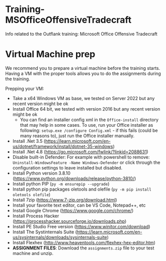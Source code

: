 # Training-MSOfficeOffensiveTradecraft
Info related to the Outflank training: Microsoft Office Offensive Tradecraft


# Virtual Machine prep
We recommend you to prepare a virtual machine before the training starts. Having a VM with the proper tools allows you to do the assignments during the training.

Prepping your VM:
- Take a x64 Windows VM as base, we tested on Server 2022 but any recent version might be ok
- Install Office 64 bit, we tested with version 2016 but any recent version might be ok
    - You can find an installer config xml in the ```Office-install``` directory that may help in some cases. To use, run your Office installer as following: ```setup.exe /configure Config.xml``` - if this fails (could be many reasons to), just run the Office installer manually.
- Install .Net 3.5 (https://learn.microsoft.com/en-us/dotnet/framework/install/dotnet-35-windows)
- Install .Net 4.8 (https://go.microsoft.com/fwlink/?linkid=2088631)
- Disable built-in Defender: For example with powershell to remove: ```Uninstall-WindowsFeature -Name Windows-Defender``` or click through the configuration settings to leave installed but disabled.
- Install Python version 3.8.10 (https://www.python.org/downloads/release/python-3810/) 
- Install python PIP (```py -m ensurepip --upgrade```)
- Install python pip packages oletools and olefile (```py -m pip install oletools olefile```)
- Install 7zip (https://www.7-zip.org/download.html)
- Install your favorite text editor, can be VS Code, Notepad++, etc 
- Install Google Chrome (https://www.google.com/chrome/)
- Install Process Hacker (https://processhacker.sourceforge.io/downloads.php)
- Install PE Studio Free version (https://www.winitor.com/download)
- Install The Systinternals Suite (https://learn.microsoft.com/en-us/sysinternals/downloads/sysinternals-suite)
- Install Flexhex (http://www.heaventools.com/flexhex-hex-editor.htm)
- **ASSIGNMENT FILES**: Download the ```assignments.zip``` file to your test machine and unzip.
